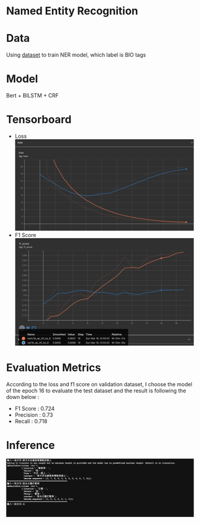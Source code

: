 # Named Entity Recognition

# Data
  Using [dataset](https://github.com/lancopku/Chinese-Literature-NER-RE-Dataset) to train NER model, which label is BIO tags

# Model
  Bert + BILSTM + CRF


# Tensorboard

* Loss 
    ![My Image](./storage/images/loss.png)  
* F1 Score
    ![My Image](./storage/images/f1.png)


# Evaluation Metrics
According to the loss and f1 score on validation dataset, I choose the model of the epoch 16 to evaluate the test dataset and the result is following the down below :
* F1 Score : 0.724
* Precision : 0.73
* Recall : 0.718

# Inference
![My Image](./storage/images/inference.png)